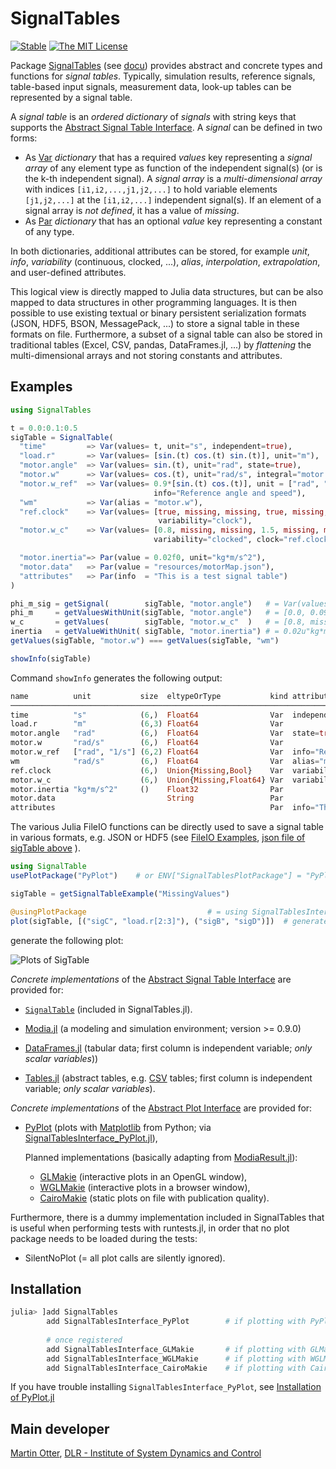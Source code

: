 # SignalTables
[![Stable](https://img.shields.io/badge/docs-stable-blue.svg)](https://modiasim.github.io/SignalTables.jl/stable/index.html)
[![The MIT License](https://img.shields.io/badge/license-MIT-brightgreen.svg?style=flat-square)](https://github.com/ModiaSim/SignalTables.jl/blob/master/LICENSE)

Package [SignalTables](https://github.com/ModiaSim/SignalTables.jl) (see [docu](https://modiasim.github.io/SignalTables.jl/stable/index.html))
provides abstract and concrete types and functions for *signal tables*.
Typically, simulation results, reference signals, table-based input signals, measurement data,
look-up tables can be represented by a signal table.

A *signal table* is an *ordered dictionary* of *signals* with string keys that supports the
[Abstract Signal Table Interface](https://modiasim.github.io/SignalTables.jl/stable/Internal/AbstractSignalTableInterface.html). 
A *signal* can be defined in two forms:

- As [Var](https://modiasim.github.io/SignalTables.jl/stable/Functions/Signals.html#SignalTables.Var) *dictionary* that has a required *values* key representing a *signal array* of any element type as function of the independent signal(s) (or is the k-th independent signal). A *signal array* is a *multi-dimensional array* with indices `[i1,i2,...,j1,j2,...]` to hold variable elements `[j1,j2,...]` at the `[i1,i2,...]` independent signal(s). If an element of a signal array is *not defined*, it has a value of *missing*.
- As [Par](https://modiasim.github.io/SignalTables.jl/stable/Functions/Signals.html#SignalTables.Par) *dictionary* that has an optional *value* key representing a constant of any type.

In both dictionaries, additional attributes can be stored, for example *unit*, *info*, *variability* (continuous, clocked, ...), *alias*, *interpolation*,
*extrapolation*, and user-defined attributes.

This logical view is directly mapped to Julia data structures, but can be also mapped to data structures in other
programming languages. It is then possible to use existing textual or binary persistent serialization formats
(JSON, HDF5, BSON, MessagePack, ...) to store a signal table in these formats on file. Furthermore, a subset of a signal table
can also be stored in traditional tables (Excel, CSV, pandas, DataFrames.jl, ...) by *flattening* the multi-dimensional arrays and 
not storing constants and attributes.


## Examples

```julia
using SignalTables

t = 0.0:0.1:0.5
sigTable = SignalTable(
  "time"         => Var(values= t, unit="s", independent=true),
  "load.r"       => Var(values= [sin.(t) cos.(t) sin.(t)], unit="m"),
  "motor.angle"  => Var(values= sin.(t), unit="rad", state=true),
  "motor.w"      => Var(values= cos.(t), unit="rad/s", integral="motor.angle"),
  "motor.w_ref"  => Var(values= 0.9*[sin.(t) cos.(t)], unit = ["rad", "1/s"],
                                info="Reference angle and speed"),
  "wm"           => Var(alias = "motor.w"),
  "ref.clock"    => Var(values= [true, missing, missing, true, missing, missing],
                                 variability="clock"),
  "motor.w_c"    => Var(values= [0.8, missing, missing, 1.5, missing, missing],
                                variability="clocked", clock="ref.clock"),

  "motor.inertia"=> Par(value = 0.02f0, unit="kg*m/s^2"),
  "motor.data"   => Par(value = "resources/motorMap.json"),
  "attributes"   => Par(info  = "This is a test signal table")
)

phi_m_sig = getSignal(        sigTable, "motor.angle")   # = Var(values=..., unit=..., ...)
phi_m     = getValuesWithUnit(sigTable, "motor.angle")   # = [0.0, 0.0998, 0.1986, ...]u"rad"
w_c       = getValues(        sigTable, "motor.w_c"  )   # = [0.8, missing, missing, 1.5, ...]
inertia   = getValueWithUnit( sigTable, "motor.inertia") # = 0.02u"kg*m/s^2"
getValues(sigTable, "motor.w") === getValues(sigTable, "wm")

showInfo(sigTable)
```

Command `showInfo` generates the following output:

```julia
name          unit           size  eltypeOrType           kind attributes
───────────────────────────────────────────────────────────────────────────────────────────────────────
time          "s"            (6,)  Float64                Var  independent=true
load.r        "m"            (6,3) Float64                Var
motor.angle   "rad"          (6,)  Float64                Var  state=true, der="motor.w"
motor.w       "rad/s"        (6,)  Float64                Var
motor.w_ref   ["rad", "1/s"] (6,2) Float64                Var  info="Reference angle and speed"
wm            "rad/s"        (6,)  Float64                Var  alias="motor.w"
ref.clock                    (6,)  Union{Missing,Bool}    Var  variability="clock"
motor.w_c                    (6,)  Union{Missing,Float64} Var  variability="clocked", clock="ref.clock"
motor.inertia "kg*m/s^2"     ()    Float32                Par
motor.data                         String                 Par
attributes                                                Par  info="This is a test signal table"
```

The various Julia FileIO functions can be directly used to save a signal table
in various formats, e.g. JSON or HDF5 (see [FileIO Examples](https://modiasim.github.io/SignalTables.jl/stable/Examples/FileIO.html), 
[json file of sigTable above](docs/resources/examples/fileIO/VariousTypes_prettyPrint.json) ).


```julia
using SignalTable
usePlotPackage("PyPlot")    # or ENV["SignalTablesPlotPackage"] = "PyPlot"

sigTable = getSignalTableExample("MissingValues")

@usingPlotPackage                           # = using SignalTablesInterface_PyPlot
plot(sigTable, [("sigC", "load.r[2:3]"), ("sigB", "sigD")])  # generate plots
```

generate the following plot:

![Plots of SigTable](https://modiasim.github.io/SignalTables.jl/resources/images/sigTable-line-plots.png)

*Concrete implementations* of the [Abstract Signal Table Interface](https://modiasim.github.io/SignalTables.jl/stable/Internal/AbstractSignalTableInterface.html) are provided for:

- [`SignalTable`](https://modiasim.github.io/SignalTables.jl/stable/Functions/SignalTables.html#SignalTables.SignalTable) (included in SignalTables.jl).

- [Modia.jl](https://github.com/ModiaSim/Modia.jl) (a modeling and simulation environment; version >= 0.9.0)

- [DataFrames.jl](https://github.com/JuliaData/DataFrames.jl)
  (tabular data; first column is independent variable; *only scalar variables*))

- [Tables.jl](https://github.com/JuliaData/Tables.jl)
  (abstract tables, e.g. [CSV](https://github.com/JuliaData/CSV.jl) tables;
  first column is independent variable; *only scalar variables*).

*Concrete implementations* of the [Abstract Plot Interface](https://modiasim.github.io/SignalTables.jl/stable/Internal/AbstractPlotInterface.html) are provided for:

- [PyPlot](https://github.com/JuliaPy/PyPlot.jl) (plots with [Matplotlib](https://matplotlib.org/stable/) from Python;
  via [SignalTablesInterface_PyPlot.jl](https://github.com/ModiaSim/SignalTablesInterface_PyPlot.jl)),

  Planned implementations (basically adapting from [ModiaResult.jl](https://github.com/ModiaSim/ModiaResult.jl)):
  
  - [GLMakie](https://github.com/JuliaPlots/GLMakie.jl) (interactive plots in an OpenGL window),
  - [WGLMakie](https://github.com/JuliaPlots/WGLMakie.jl) (interactive plots in a browser window),
  - [CairoMakie](https://github.com/JuliaPlots/CairoMakie.jl) (static plots on file with publication quality).

Furthermore, there is a dummy implementation included in SignalTables that is useful when performing tests with runtests.jl,
in order that no plot package needs to be loaded during the tests:

- SilentNoPlot (= all plot calls are silently ignored).


## Installation

```julia
julia> ]add SignalTables
        add SignalTablesInterface_PyPlot        # if plotting with PyPlot desired
        
        # once registered
        add SignalTablesInterface_GLMakie       # if plotting with GLMakie desired
        add SignalTablesInterface_WGLMakie      # if plotting with WGLMakie desired
        add SignalTablesInterface_CairoMakie    # if plotting with CairoMakie desired
```

If you have trouble installing `SignalTablesInterface_PyPlot`, see
[Installation of PyPlot.jl](https://modiasim.github.io/SignalTables.jl/stable/index.html#Installation-of-PyPlot.jl)


## Main developer

[Martin Otter](https://rmc.dlr.de/sr/en/staff/martin.otter/),
[DLR - Institute of System Dynamics and Control](https://www.dlr.de/sr/en)